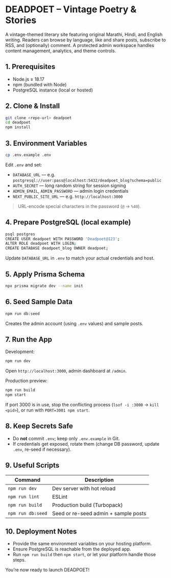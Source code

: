 # DEADPOET – Vintage Poetry & Stories

A vintage-themed literary site featuring original Marathi, Hindi, and English writing. Readers can browse by language, like and share posts, subscribe to RSS, and (optionally) comment. A protected admin workspace handles content management, analytics, and theme controls.

## 1. Prerequisites

- Node.js ≥ 18.17  
- npm (bundled with Node)  
- PostgreSQL instance (local or hosted)

## 2. Clone & Install

```bash
git clone <repo-url> deadpoet
cd deadpoet
npm install
```

## 3. Environment Variables

```bash
cp .env.example .env
```

Edit `.env` and set:

- `DATABASE_URL` — e.g. `postgresql://user:pass@localhost:5432/deadpoet_blog?schema=public`
- `AUTH_SECRET` — long random string for session signing
- `ADMIN_EMAIL`, `ADMIN_PASSWORD` — admin login credentials
- `NEXT_PUBLIC_SITE_URL` — e.g. `http://localhost:3000`

> URL-encode special characters in the password (`@` → `%40`).

## 4. Prepare PostgreSQL (local example)

```bash
psql postgres
CREATE USER deadpoet WITH PASSWORD 'Deadpoet@123';
ALTER ROLE deadpoet WITH LOGIN;
CREATE DATABASE deadpoet_blog OWNER deadpoet;
```

Update `DATABASE_URL` in `.env` to match your actual credentials and host.

## 5. Apply Prisma Schema

```bash
npx prisma migrate dev --name init
```

## 6. Seed Sample Data

```bash
npm run db:seed
```

Creates the admin account (using `.env` values) and sample posts.

## 7. Run the App

Development:

```bash
npm run dev
```

Open `http://localhost:3000`, admin dashboard at `/admin`.

Production preview:

```bash
npm run build
npm start
```

If port 3000 is in use, stop the conflicting process (`lsof -i :3000` → `kill <pid>`), or run with `PORT=3001 npm start`.

## 8. Keep Secrets Safe

- Do **not** commit `.env`; keep only `.env.example` in Git.
- If credentials get exposed, rotate them (change DB password, update `.env`, re-seed if necessary).

## 9. Useful Scripts

| Command           | Description                           |
| ----------------- | ------------------------------------- |
| `npm run dev`     | Dev server with hot reload            |
| `npm run lint`    | ESLint                                |
| `npm run build`   | Production build (Turbopack)          |
| `npm run db:seed` | Seed or re-seed admin + sample posts  |

## 10. Deployment Notes

- Provide the same environment variables on your hosting platform.
- Ensure PostgreSQL is reachable from the deployed app.
- Run `npm run build` then `npm start`, or let your platform handle those steps.

You’re now ready to launch DEADPOET!
